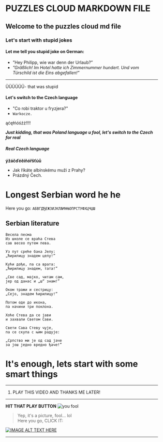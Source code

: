 # PUZZLES CLOUD MARKDOWN FILE
## Welcome to the puzzles cloud md file
### Let's start with stupid jokes
#### **Let me tell you stupid joke on German:**

* ”Hey Philipp, wie war denn der Urlaub?”
* _”Gräßlich! Im Hotel hatte ich Zimmernummer hundert. Und vom Türschild ist die Eins abgefallen!”_
* * * 
ÜÜÜÜÜÜ- that was stupid

#### Let's switch to the Czech language

* "Co robi traktor u fryzjera?"
* `Warkocze.`

ąćęłńóśźż!!!!

**_Just kidding, that was Poland language u fool, let's switch to the Czech for real_**

##### Real Czech language
[comment]: <> (This is a comment, it will not be wisible to the other people - I think, so in case of that, Czech people are stupid, look at their special letters bellow...)
**ýžáčďéěíňóřšťúů**

- Jak říkáte albínskému muži z Prahy?
- Prázdný Čech.

# Longest Serbian word he he

Here you go: `АБВГДЂЕЖЗИЈКЛЉМНЊОПРСТУФХЦЧЏШ`

## Serbian literature
```
Весела песма
Из школе се враћа Стева
сав весео путем пева.

Уз пут среће бака Јелу:
„Ћирилицу знадем целу!”

Кући дође, па са врата:
„Ћирилицу знадем, тата!”

„Све сад, мајко, читам сам,
јер од данас и „ш“ знам!”

Оком тражи и сестрицу:
„Сејо, знадем ћирилицу!”

Потом оде до икона,
па начини три поклона.

Хоће Стева да се јави
и захвали Светом Сави.

Свети Сава Стеву чује,
па се скупа с њим радује:

„Српство ми је од сад јаче
за још једно вредно ђаче!”
```

# It's enough, lets start with some smart things
***
1. PLAY THIS VIDEO AND THANKS ME LATER!
---
**HIT THAT PLAY BUTTON**
![you fool](https://i.ytimg.com/vi/VMz03v4dxz4/maxresdefault.jpg)

> Yep, it's a picture, fool... lol\
> Here you go, CLICK IT:



[![IMAGE ALT TEXT HERE](http://img.youtube.com/vi/YOUTUBE_VIDEO_ID_HERE/0.jpg)](https://media.tenor.com/images/d92add9928fcfe998db445324734b449/tenor.gif)

 ---